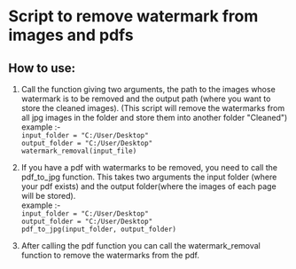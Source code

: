 # Script to remove watermark from images and pdfs
## How to use:
1. Call the function giving two arguments, the path to the images whose watermark is to be removed and the output path (where you want to store the cleaned images). (This script will remove the watermarks from all jpg images in the folder and store them into another folder "Cleaned")
<br> example :-
<br>```input_folder = "C:/User/Desktop"```
<br>```output_folder = "C:/User/Desktop"```
<br>```watermark_removal(input_file)```

2. If you have a pdf with watermarks to be removed, you need to call the pdf_to_jpg function. This takes two arguments the input folder (where your pdf exists) and the output folder(where the images of each page will be stored).
<br> example :-
<br>```input_folder = "C:/User/Desktop"```
<br>```output_folder = "C:/User/Desktop"```
<br>```pdf_to_jpg(input_folder, output_folder)```

3. After calling the pdf function you can call the watermark_removal function to remove the watermarks from the pdf.

